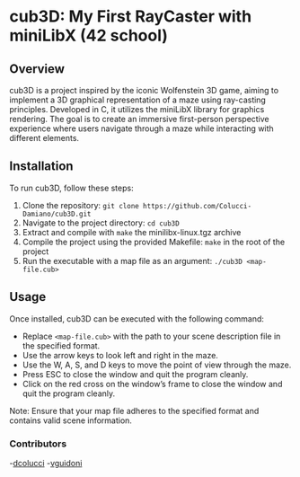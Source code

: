 # cub3D: My First RayCaster with miniLibX (42 school)

## Overview
cub3D is a project inspired by the iconic Wolfenstein 3D game, aiming to implement a 3D graphical representation of a maze using ray-casting principles. Developed in C, it utilizes the miniLibX library for graphics rendering. The goal is to create an immersive first-person perspective experience where users navigate through a maze while interacting with different elements.

## Installation
To run cub3D, follow these steps:
1. Clone the repository: `git clone https://github.com/Colucci-Damiano/cub3D.git`
2. Navigate to the project directory: `cd cub3D`
3. Extract and compile with `make` the minilibx-linux.tgz archive
4. Compile the project using the provided Makefile: `make` in the root of the project
5. Run the executable with a map file as an argument: `./cub3D <map-file.cub>`

## Usage
Once installed, cub3D can be executed with the following command:
- Replace `<map-file.cub>` with the path to your scene description file in the specified format.
- Use the arrow keys to look left and right in the maze.
- Use the W, A, S, and D keys to move the point of view through the maze.
- Press ESC to close the window and quit the program cleanly.
- Click on the red cross on the window’s frame to close the window and quit the program cleanly.

Note: Ensure that your map file adheres to the specified format and contains valid scene information.

### Contributors
-[dcolucci](https://github.com/Colucci-Damiano)
-[vguidoni](https://github.com/Rotkiv97)